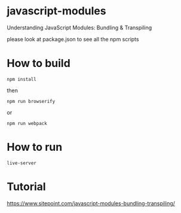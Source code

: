 # javascript-modules
Understanding JavaScript Modules: Bundling &amp; Transpiling

please look at package.json to see all the npm scripts

# How to build
    npm install

then

    npm run browserify

or

    npm run webpack

# How to run
    live-server

# Tutorial
https://www.sitepoint.com/javascript-modules-bundling-transpiling/

